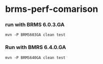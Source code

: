 # brms-perf-comarison

### run with BRMS 6.0.3.GA

`mvn -P BRMS603GA clean test`

### Run with BMRS 6.4.0.GA

`mvn -P BRMS640GA clean test`

